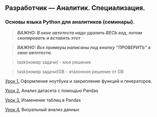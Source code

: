 ## Разработчик — Аналитик. Специализация.
### Основы языка Python для аналитиков (семинары).

> ***ВАЖНО: В окне автотеста надо удалить ВЕСЬ код, потом скопировать и вставить этот***

> ***ВАЖНО: Все примеры написаны под кнопку "ПРОВЕРИТЬ" в окне автотеста.***

> task(номер задачи) - мое решение

> task(номер задачи)GB - эталонное решение от GB

[Урок 1.](https://github.com/vadvad81/Python_Basics_for_Analysts_workshops/tree/dd09ccbab2927295941063f794e050d039536d29/%D0%A3%D1%80%D0%BE%D0%BA%201.%20%D0%9E%D1%84%D0%BE%D1%80%D0%BC%D0%BB%D0%B5%D0%BD%D0%B8%D0%B5%20%D0%BD%D0%BE%D1%83%D1%82%D0%B1%D1%83%D0%BA%D0%B0%20%D0%B8%20%D0%B7%D0%B0%D0%BA%D1%80%D0%B5%D0%BF%D0%BB%D0%B5%D0%BD%D0%B8%D0%B5%20%D1%84%D1%83%D0%BD%D0%BA%D1%86%D0%B8%D0%B9%20%D0%B8%20%D0%B3%D0%B5%D0%BD%D0%B5%D1%80%D0%B0%D1%82%D0%BE%D1%80%D0%BE%D0%B2)  Оформление ноутбука и закрепление функций и генераторов.

[Урок 2.](https://github.com/vadvad81/Python_Basics_for_Analysts_workshops/tree/07662c52d90eceb5bce2bc7d24f321b734d26601/%D0%A3%D1%80%D0%BE%D0%BA%202.%20%D0%90%D0%BD%D0%B0%D0%BB%D0%B8%D0%B7%20%D0%B4%D0%B0%D0%BD%D0%BD%D1%8B%D1%85%20%D1%81%20%D0%B1%D0%B8%D0%B1%D0%BB%D0%B8%D0%BE%D1%82%D0%B5%D0%BA%D0%BE%D0%B9%20Pandas) Анализ датасета с помощью Pandas

[Урок 3.](https://github.com/vadvad81/Python_Basics_for_Analysts_workshops/tree/538549fb93996ea352a5fbdf03eead62db54d70e/%D0%A3%D1%80%D0%BE%D0%BA%203.%20%D0%98%D0%B7%D0%BC%D0%B5%D0%BD%D0%B5%D0%BD%D0%B8%D0%B5%20%D1%82%D0%B0%D0%B1%D0%BB%D0%B8%D1%86%20%D0%B2%20Pandas) Изменение таблиц в Pandas

[Урок 4.](https://github.com/vadvad81/Python_Basics_for_Analysts_workshops/tree/07662c52d90eceb5bce2bc7d24f321b734d26601/%D0%A3%D1%80%D0%BE%D0%BA%204.%20%D0%92%D0%B8%D0%B7%D1%83%D0%B0%D0%BB%D1%8C%D0%BD%D1%8B%D0%B9%20%D0%B0%D0%BD%D0%B0%D0%BB%D0%B8%D0%B7%20%D0%B4%D0%B0%D0%BD%D0%BD%D1%8B%D1%85) Визуальный анализ данных

